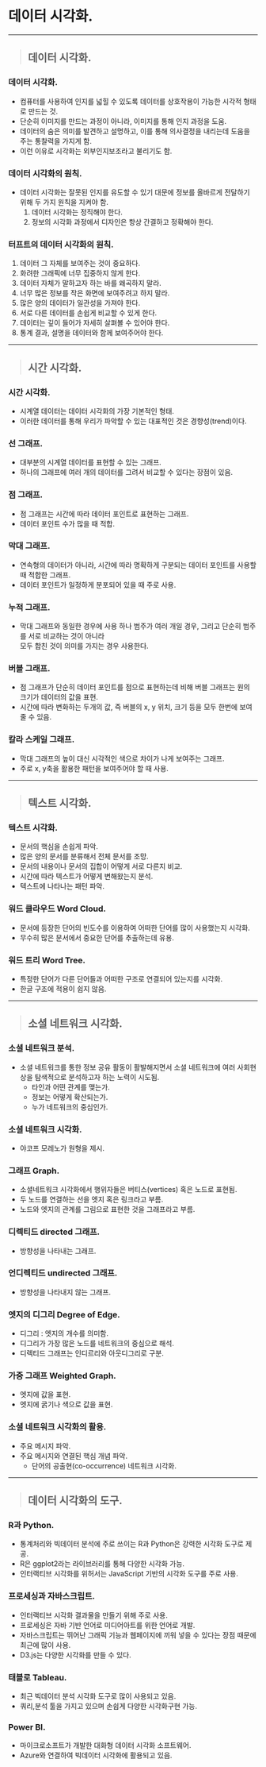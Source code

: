 # 데이터 시각화.

-------------------------------------------------------------------------------------------

> ## 데이터 시각화.

### 데이터 시각화.
- 컴퓨터를 사용하여 인지를 넓힐 수 있도록 데이터를 상호작용이 가능한 시각적 형태로 만드는 것.
- 단순히 이미지를 만드는 과정이 아니라, 이미지를 통해 인지 과정을 도움.
- 데이터의 숨은 의미를 발견하고 설명하고, 이를 통해 의사결정을 내리는데 도움을 주는 통찰력을 가지게 함.
- 이런 이유로 시각화는 외부인지보조라고 불리기도 함.

### 데이터 시각화의 원칙.
- 데이터 시각화는 잘못된 인지를 유도할 수 있기 대문에 정보를 올바르게 전달하기 위해 두 가지 원칙을 지켜야 함.
  1. 데이터 시각화는 정직해야 한다.
  2. 정보의 시각화 과정에서 디자인은 항상 간결하고 정확해야 한다.

### 터프트의 데이터 시각화의 원칙.
1. 데이터 그 자체를 보여주는 것이 중요하다.
2. 화려한 그래픽에 너무 집중하지 않게 한다.
3. 데이터 자체가 말하고자 하는 바를 왜곡하지 말라.
4. 너무 많은 정보를 작은 화면에 보여주려고 하지 말라.
5. 많은 양의 데이터가 일관성을 가져야 한다.
6. 서로 다른 데이터를 손쉽게 비교할 수 있게 한다.
7. 데이터는 깊이 들어가 자세히 살펴볼 수 있어야 한다.
8. 통계 결과, 설명을 데이터와 함께 보여주어야 한다.

-------------------------------------------------------------------------------------------

> ## 시간 시각화.

### 시간 시각화.
- 시계열 데이터는 데이터 시각화의 가장 기본적인 형태.
- 이러한 데이터를 통해 우리가 파악할 수 있는 대표적인 것은 경향성(trend)이다.

### 선 그래프.
- 대부분의 시계열 데이터를 표현할 수 있는 그래프.
- 하나의 그래프에 여러 개의 데이터를 그려서 비교할 수 있다는 장점이 있음.

### 점 그래프.
- 점 그래프는 시간에 따라 데이터 포인트로 표현하는 그래프.
- 데이터 포인트 수가 많을 때 적합.

### 막대 그래프.
- 연속형의 데이터가 아니라, 시간에 따라 명확하게 구분되는 데이터 포인트를 사용할 때 적합한 그래프.
- 데이터 포인트가 일정하게 분포되어 있을 때 주로 사용.

### 누적 그래프.
- 막대 그래프와 동일한 경우에 사용 하나 범주가 여러 개일 경우, 그리고 단순히 범주를 서로 비교하는 것이 아니라<br>
  모두 합친 것이 의미를 가지는 경우 사용한다.

### 버블 그래프.
- 점 그래프가 단순히 데이터 포인트를 점으로 표현하는데 비해 버블 그래프는 원의 크기가 데이터의 값을 표현.
- 시간에 따라 변화하는 두개의 값, 즉 버블의 x, y 위치, 크기 등을 모두 한번에 보여줄 수 있음.

### 칼라 스케일 그래프.
- 막대 그래프의 높이 대신 시각적인 색으로 차이가 나게 보여주는 그래프.
- 주로 x, y축을 활용한 패턴을 보여주어야 할 때 사용.

-------------------------------------------------------------------------------------------

> ## 텍스트 시각화.

### 텍스트 시각화.
- 문서의 핵심을 손쉽게 파악.
- 많은 양의 문서를 분류해서 전체 문서를 조망.
- 문서의 내용이나 문서의 집합이 어떻게 서로 다른지 비교.
- 시간에 따라 텍스트가 어떻게 변해왔는지 분석.
- 텍스트에 나타나는 패턴 파악.

### 워드 클라우드 Word Cloud.
- 문서에 등장한 단어의 빈도수를 이용하여 어떠한 단어를 많이 사용했는지 시각화.
- 무수히 많은 문서에서 중요한 단어를 추출하는데 유용.

### 워드 트리 Word Tree.
- 특정한 단어가 다른 단어들과 어떠한 구조로 연결되어 있는지를 시각화.
- 한글 구조에 적용이 쉽지 않음.

-------------------------------------------------------------------------------------------

> ## 소셜 네트워크 시각화.

### 소셜 네트워크 분석.
- 소셜 네트워크를 통한 정보 공유 활동이 활발해지면서 소셜 네트워크에 여러 사회현상을 탐색적으로 분석하고자 하는 노력이 시도됨.
  - 타인과 어떤 관계를 맺는가.
  - 정보는 어떻게 확산되는가.
  - 누가 네트워크의 중심인가.

### 소셜 네트워크 시각화.
- 야코프 모레노가 원형을 제시.

### 그래프 Graph.
- 소셜네트워크 시각화에서 행위자들은 버티스(vertices) 혹은 노드로 표현됨.
- 두 노드를 연결하는 선을 엣지 혹은 링크라고 부름.
- 노드와 엣지의 관계를 그림으로 표현한 것을 그래프라고 부름.

### 디렉티드 directed 그래프.
- 방향성을 나타내는 그래프.

### 언디렉티드 undirected 그래프.
- 방향성을 나타내지 않는 그래프.

### 엣지의 디그리 Degree of Edge.
- 디그리 : 엣지의 개수를 의미함.
- 디그리가 가장 많은 노드를 네트워크의 중심으로 해석.
- 디렉티드 그래프는 인디르리와 아웃디그리로 구분.

### 가중 그래프 Weighted Graph.
- 엣지에 값을 표현.
- 엣지에 굵기나 색으로 값을 표현.

### 소셜 네트워크 시각화의 활용.
- 주요 메시지 파악.
- 주요 메시지와 연결된 핵심 개념 파악.
  - 단어의 공출현(co-occurrence) 네트워크 시각화.

-------------------------------------------------------------------------------------------

> ## 데이터 시각화의 도구.

### R과 Python.
- 통계처리와 빅데이터 분석에 주로 쓰이는 R과 Python은 강력한 시각화 도구로 제공.
- R은 ggplot2라는 라이브러리를 통해 다양한 시각화 가능.
- 인터랙티브 시각화를 위허서는 JavaScript 기반의 시각화 도구를 주로 사용.

### 프로세싱과 자바스크립트.
- 인터랙티브 시각화 결과물을 만들기 위해 주로 사용.
- 프로세싱은 자바 기반 언어로 미디어아트를 위한 언어로 개발.
- 자바스크립트는 뛰어난 그래픽 기능과 웹페이지에 끼워 넣을 수 있다는 장점 때문에 최근에 많이 사용.
- D3.js는 다양한 시각화를 만들 수 있다.

### 태블로 Tableau.
- 최근 빅데이터 분석 시각화 도구로 많이 사용되고 있음.
- 쿼리,분석 툴을 가지고 있으며 손쉽게 다양한 시각화구현 가능.

### Power BI.
- 마이크로소프트가 개발한 대화형 데이터 시각화 소프트웨어.
- Azure와 연결하여 빅데이터 시각화에 활용되고 있음.






